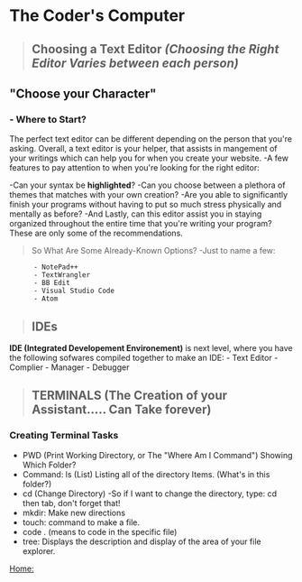 # The Coder's Computer

>## Choosing a Text Editor ***(Choosing the Right Editor Varies between each person)***

## "Choose your Character"

### - Where to Start?

The perfect text editor can be different depending on the person that you're asking. Overall, a text editor is your helper, that assists in mangement of your writings which can help you for when you create your website.
-A few features to pay attention to when you're looking for the right editor:

-Can your syntax be **highlighted**?
-Can you choose between a plethora of themes that matches with your own creation?
-Are you able to significantly finish your programs without having to put so much stress physically and mentally as before?
-And Lastly, can this editor assist you in staying organized throughout the entire time that you're writing your program?
  These are only some of the recommendations.
  
  >So What Are Some Already-Known Options?
  -Just to name a few:

          - NotePad++
          - TextWrangler
          - BB Edit
          - Visual Studio Code
          - Atom

>## IDEs

**IDE (Integrated Developement Environement)** is next level, where you have the following sofwares compiled together to make an IDE:
           - Text Editor
           - Complier
           - Manager
           - Debugger

>## TERMINALS (The Creation of your Assistant..... Can Take forever)

### Creating Terminal Tasks

- PWD (Print Working Directory, or The "Where Am I Command") Showing Which Folder?
- Command: ls (List) Listing all of the directory Items. (What's in this folder?)
- cd (Change Directory)
    -So if I want to change the directory, type: cd then tab, don't forget that!
- mkdir: Make new directions
- touch: command to make a file.
- code . (means to code in the specific file)
- tree: Displays the description and display of the area of your file explorer.

[Home:](https://keelen-fisher.github.io/reading-notes/)
